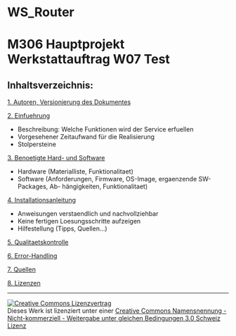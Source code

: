 # WS_Router
M306 Hauptprojekt
Werkstattauftrag W07 Test
===========================================================================

Inhaltsverzeichnis:
-------------------
[1. Autoren, Versionierung des Dokumentes](Autoren.md "1. Autoren, Versionierung des Dokumentes ")

[2. Einfuehrung](Einfuehrung.md "2. Einfuehrung ")
   - Beschreibung: Welche Funktionen wird der Service erfuellen
   - Vorgesehener Zeitaufwand für die Realisierung
   - Stolpersteine

[3. Benoetigte Hard- und Software](Hardware.md  "3. Benoetigte Hard- und Software" )
   - Hardware (Materialliste, Funktionalitaet)
   - Software (Anforderungen, Firmware, OS-Image, ergaenzende SW-Packages, Ab-
	hängigkeiten, Funktionalitaet)
	
	
[4. Installationsanleitung](Installationsanleitung.md "4. Installationsanleitung")
   - Anweisungen verstaendlich und nachvollziehbar
   - Keine fertigen Loesungsschritte aufzeigen
   - Hilfestellung (Tipps, Quellen...)

[5. Qualitaetskontrolle](Qualitaetskontrolle.md "5. Qualitaetskontrolle")

[6. Error-Handling](Error-Handling.md  "6. Error-Handling ")

[7. Quellen](Quellen.md "7. Quellen")

[8. Lizenzen](Lizenz.md "8. Lizenzen" )
 

- - -
<a rel="license" href="http://creativecommons.org/licenses/by-nc-sa/3.0/ch/"><img alt="Creative Commons Lizenzvertrag" style="border-width:0" src="https://i.creativecommons.org/l/by-nc-sa/3.0/ch/88x31.png" /></a><br />Dieses Werk ist lizenziert unter einer <a rel="license" href="http://creativecommons.org/licenses/by-nc-sa/3.0/ch/">Creative Commons Namensnennung - Nicht-kommerziell - Weitergabe unter gleichen Bedingungen 3.0 Schweiz Lizenz</a>
